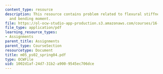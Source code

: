 ```yaml
---
content_type: resource
description: This resource contains problem related to flexural stiffness, deflection
  and bending moment.
file: https://ol-ocw-studio-app-production.s3.amazonaws.com/courses/16-01-unified-engineering-i-ii-iii-iv-fall-2005-spring-2006/1002d1af24d731b2a9009545ec706dce_m05_ps02_spring04.pdf
file_type: application/pdf
learning_resource_types:
- Assignments
parent_title: Assignments
parent_type: CourseSection
resourcetype: Document
title: m05_ps02_spring04.pdf
type: OCWFile
uid: 1002d1af-24d7-31b2-a900-9545ec706dce
---
```

